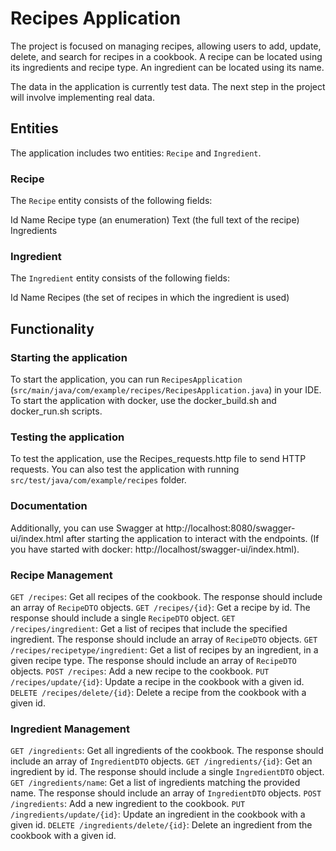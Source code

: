 # Recipes Application

The project is focused on managing recipes, 
allowing users to add, update, delete, and search for recipes in a cookbook. 
A recipe can be located using its ingredients and recipe type.
An ingredient can be located using its name.

The data in the application is currently test data. The next step in the project will involve implementing real data.

## Entities
The application includes two entities: `Recipe` and `Ingredient`.

### Recipe

The `Recipe` entity consists of the following fields:

Id
Name
Recipe type (an enumeration)
Text (the full text of the recipe)
Ingredients

### Ingredient

The `Ingredient` entity consists of the following fields:

Id
Name
Recipes (the set of recipes in which the ingredient is used)

## Functionality

### Starting the application
To start the application, you can run `RecipesApplication` (`src/main/java/com/example/recipes/RecipesApplication.java`) in your IDE.
To start the application with docker, use the docker_build.sh and docker_run.sh scripts. 

### Testing the application
To test the application, use the Recipes_requests.http file to send HTTP requests.
You can also test the application with running `src/test/java/com/example/recipes` folder.

### Documentation
Additionally, you can use Swagger at http://localhost:8080/swagger-ui/index.html after starting the application 
to interact with the endpoints. (If you have started with docker: http://localhost/swagger-ui/index.html).

### Recipe Management

`GET /recipes`: Get all recipes of the cookbook. The response should include an array of `RecipeDTO` objects.
`GET /recipes/{id}`: Get a recipe by id. The response should include a single `RecipeDTO` object.
`GET /recipes/ingredient`: Get a list of recipes that include the specified ingredient. The response should include an array of `RecipeDTO` objects.
`GET /recipes/recipetype/ingredient`: Get a list of recipes by an ingredient, in a given recipe type. The response should include an array of `RecipeDTO` objects.
`POST /recipes`: Add a new recipe to the cookbook.
`PUT /recipes/update/{id}`: Update a recipe in the cookbook with a given id.
`DELETE /recipes/delete/{id}`: Delete a recipe from the cookbook with a given id.

### Ingredient Management

`GET /ingredients`: Get all ingredients of the cookbook. The response should include an array of `IngredientDTO` objects.
`GET /ingredients/{id}`: Get an ingredient by id. The response should include a single `IngredientDTO` object.
`GET /ingredients/name`: Get a list of ingredients matching the provided name. The response should include an array of `IngredientDTO` objects.
`POST /ingredients`: Add a new ingredient to the cookbook.
`PUT /ingredients/update/{id}`: Update an ingredient in the cookbook with a given id.
`DELETE /ingredients/delete/{id}`: Delete an ingredient from the cookbook with a given id.



